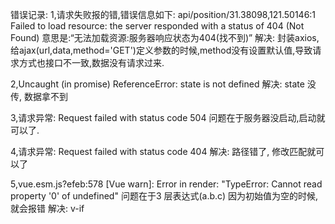 错误记录:
1,请求失败报的错,错误信息如下:
api/position/31.38098,121.50146:1 Failed to load resource: the server responded with a status of 404 (Not Found)
意思是:“无法加载资源:服务器响应状态为404(找不到)” 
解决:
封装axios,给ajax(url,data,method='GET')定义参数的时候,method没有设置默认值,导致请求方式也接口不一致,数据没有请求过来.


2,Uncaught (in promise) ReferenceError: state is not defined
解决: state 没传, 数据拿不到


3,请求异常: Request failed with status code 504
问题在于服务器没启动,启动就可以了.


4,请求异常: Request failed with status code 404
解决: 路径错了, 修改匹配就可以了

5,vue.esm.js?efeb:578 [Vue warn]: Error in render: "TypeError: Cannot read property '0' of undefined"
问题在于3 层表达式(a.b.c)
因为初始值为空的时候,就会报错
解决: v-if 
<!--
     初始显示问题: 对初始值为{}/[], 进行3层表达式读取时报错   can not read property xxx of undefined
     解决:　v-if
    -->
